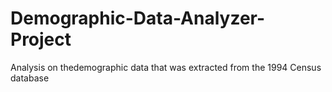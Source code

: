 # Demographic-Data-Analyzer-Project
Analysis on thedemographic data that was extracted from the 1994 Census database
